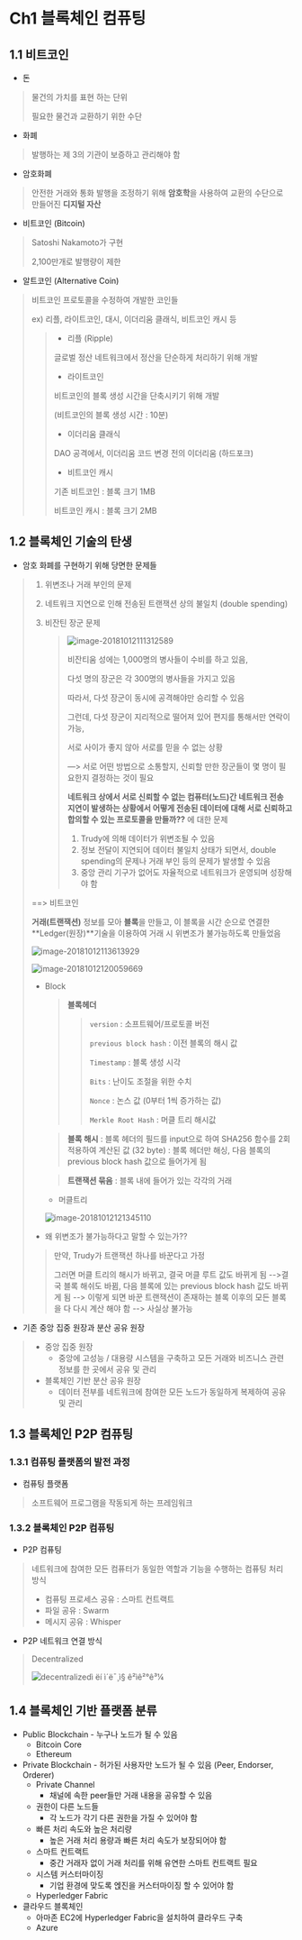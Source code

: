 # Ch1 블록체인 컴퓨팅

## 1.1 비트코인

- 돈

> 물건의 가치를 표현 하는 단위
>
> 필요한 물건과 교환하기 위한 수단

- 화폐

>발행하는 제 3의 기관이 보증하고 관리해야 함

- 암호화폐

> 안전한 거래와 통화 발행을 조정하기 위해 **암호학**을 사용하여 교환의 수단으로 만들어진 **디지털 자산**

- 비트코인 (Bitcoin)

> Satoshi Nakamoto가 구현
>
> 2,100만개로 발행량이 제한

- 알트코인 (Alternative Coin)

> 비트코인 프로토콜을 수정하여 개발한 코인들
>
> ex) 리플, 라이트코인, 대시, 이더리움 클래식, 비트코인 캐시 등
>
> > - 리플 (Ripple)
> >
> > 글로벌 정산 네트워크에서 정산을 단순하게 처리하기 위해 개발
> >
> > - 라이트코인
> >
> > 비트코인의 블록 생성 시간을 단축시키기 위해 개발
> >
> > (비트코인의 블록 생성 시간 : 10분)
> >
> > - 이더리움 클래식
> >
> > DAO 공격에서, 이더리움 코드 변경 전의 이더리움 (하드포크)
> >
> > - 비트코인 캐시
> >
> > 기존 비트코인 : 블록 크기 1MB
> >
> > 비트코인 캐시 : 블록 크기 2MB



## 1.2 블록체인 기술의 탄생

- 암호 화폐를 구현하기 위해 당면한 문제들

> 1. 위변조나 거래 부인의 문제
>
> 2. 네트워크 지연으로 인해 전송된 트랜잭션 상의 불일치 (double spending)
>
> 3. 비잔틴 장군 문제
>
>    > ![image-20181012111312589](/Users/yegenieee/Desktop/이미지/image-20181012111312589.png)
>    >
>    > 비잔티움 성에는 1,000명의 병사들이 수비를 하고 있음,
>    >
>    > 다섯 명의 장군은 각 300명의 병사들을 가지고 있음
>    >
>    > 따라서, 다섯 장군이 동시에 공격해야만 승리할 수 있음
>    >
>    > 그런데, 다섯 장군이 지리적으로 떨어져 있어 편지를 통해서만 연락이 가능,
>    >
>    > 서로 사이가 좋지 않아 서로를 믿을 수 없는 상황
>    >
>    > —> 서로 어떤 방법으로 소통할지, 신뢰할 만한 장군들이 몇 명이 필요한지 결정하는 것이 필요
>    >
>    > **네트워크 상에서 서로 신뢰할 수 없는 컴퓨터(노드)간 네트워크 전송 지연이 발생하는 상황에서 어떻게 전송된 데이터에 대해 서로 신뢰하고 합의할 수 있는 프로토콜을 만들까??** 에 대한 문제
>    >
>    > 1. Trudy에 의해 데이터가 위변조될 수 있음
>    > 2. 정보 전달이 지연되어 데이터 불일치 상태가 되면서, double spending의 문제나 거래 부인 등의 문제가 발생할 수 있음
>    > 3. 중앙 관리 기구가 없어도 자율적으로 네트워크가 운영되며 성장해야 함
>
> ==> 비트코인
>
> **거래(트랜잭션)** 정보를 모아 **블록**을 만들고, 이 블록을 시간 순으로 연결한 **Ledger(원장)**기술을 이용하여 거래 시 위변조가 불가능하도록 만들었음
>
> ![image-20181012113613929](/Users/yegenieee/Desktop/이미지/image-20181012113613929.png)
>
> ![image-20181012120059669](/Users/yegenieee/Desktop/이미지/image-20181012120059669.png)
>
> - Block
>
>   > **블록헤더**
>   >
>   > > ```version``` :  소프트웨어/프로토콜 버전
>   > >
>   > > ```previous block hash``` :  이전 블록의 해시 값
>   > >
>   > > ```Timestamp``` : 블록 생성 시각
>   > >
>   > > ```Bits``` : 난이도 조절을 위한 수치
>   > >
>   > > ```Nonce``` : 논스 값 (0부터 1씩 증가하는 값)
>   > >
>   > > ```Merkle Root Hash``` : 머클 트리 해시값
>
>   > **블록 해시** : 블록 헤더의 필드를 input으로 하여 SHA256 함수를 2회 적용하여 계산된 값 (32 byte) : 블록 헤더만 해싱, 다음 블록의 previous block hash 값으로 들어가게 됨
>
>   > **트랜잭션 묶음** : 블록 내에 들어가 있는 각각의 거래
>
>   - 머클트리
>
>   ![image-20181012121345110](/Users/yegenieee/Desktop/이미지/image-20181012121345110.png)
>
> - 왜 위변조가 불가능하다고 말할 수 있는가??
>
> > 만약, Trudy가 트랜잭션 하나를 바꾼다고 가정
> >
> > 그러면 머클 트리의 해시가 바뀌고, 결국 머클 루트 값도 바뀌게 됨 -->결국 블록 해쉬도 바뀜, 다음 블록에 있는 previous block hash 값도 바뀌게 됨 --> 이렇게 되면 바꾼 트랜잭션이 존재하는 블록 이후의 모든 블록을 다 다시 계산 해야 함 --> 사실상 불가능



- 기존 중앙 집중 원장과 분산 공유 원장

> - 중앙 집중 원장
>   - 중앙에 고성능 / 대용량 시스템을 구축하고 모든 거래와 비즈니스 관련 정보를 한 곳에서 공유 및 관리
> - 블록체인 기반 분산 공유 원장
>   - 데이터 전부를 네트워크에 참여한 모든 노드가 동일하게 복제하여 공유 및 관리



## 1.3 블록체인 P2P 컴퓨팅

### 1.3.1 컴퓨팅 플랫폼의 발전 과정

- 컴퓨팅 플랫폼

> 소프트웨어 프로그램을 작동되게 하는 프레임워크



### 1.3.2 블록체인 P2P 컴퓨팅

- P2P 컴퓨팅

> 네트워크에 참여한 모든 컴퓨터가 동일한 역할과 기능을 수행하는 컴퓨팅 처리 방식
>
> - 컴퓨팅 프로세스 공유 : 스마트 컨트랙트
> - 파일 공유 : Swarm
> - 메시지 공유 : Whisper



- P2P 네트워크 연결 방식

> Decentralized
>
> ![decentralizedì ëí ì´ë¯¸ì§ ê²ìê²°ê³¼](https://techcrunch.com/wp-content/uploads/2015/01/centralised-decentralised-distributed.png?w=709)



## 1.4 블록체인 기반 플랫폼 분류

- Public Blockchain - 누구나 노드가 될 수 있음
  - Bitcoin Core
  - Ethereum
- Private Blockchain - 허가된 사용자만 노드가 될 수 있음 (Peer, Endorser, Orderer)
  - Private Channel
    - 채널에 속한 peer들만 거래 내용을 공유할 수 있음
  - 권한이 다른 노드들
    - 각 노드가 각기 다른 권한을 가질 수 있어야 함
  - 빠른 처리 속도와 높은 처리량
    - 높은 거래 처리 용량과 빠른 처리 속도가 보장되어야 함
  - 스마트 컨트랙트
    - 중간 거래자 없이 거래 처리를 위해 유연한 스마트 컨트랙트 필요
  - 시스템 커스터마이징
    - 기업 환경에 맞도록 엕진을 커스터마이징 할 수 있어야 함
  -  Hyperledger Fabric
- 클라우드 블록체인
  - 아마존 EC2에 Hyperledger Fabric을 설치하여 클라우드 구축
  - Azure


